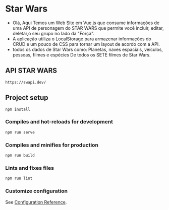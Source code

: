 # Star Wars
- Olá, Aqui Temos um Web Site em Vue.js que consume informações de uma API de personagem do STAR WARS que permite você incluir, editar, deletar,o seu grupo no lado da "Força". 
- A aplicação utiliza o LocalStorage para armazenar informações do CRUD e um pouco de CSS para tornar um layout de acordo com a API.
- todos os dados de Star Wars como: Planetas, naves espaciais, veículos, pessoas, filmes e espécies De todos os SETE filmes de Star Wars.

## API STAR WARS
```
https://swapi.dev/
```

## Project setup
```
npm install
```

### Compiles and hot-reloads for development
```
npm run serve
```

### Compiles and minifies for production
```
npm run build
```

### Lints and fixes files
```
npm run lint
```

### Customize configuration
See [Configuration Reference](https://cli.vuejs.org/config/).
